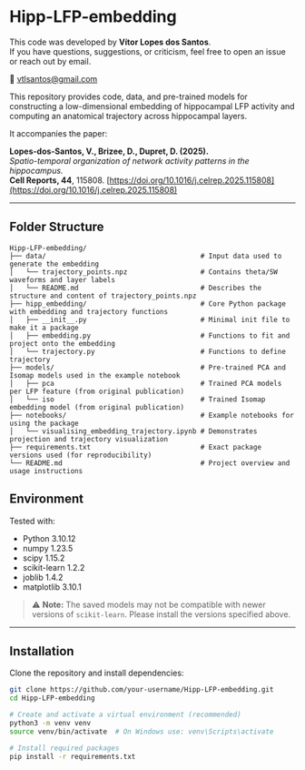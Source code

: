 # Hipp-LFP-embedding

This code was developed by **Vítor Lopes dos Santos**.  
If you have questions, suggestions, or criticism, feel free to open an issue or reach out by email.

📧 [vtlsantos@gmail.com](mailto:vtlsantos@gmail.com)

This repository provides code, data, and pre-trained models for constructing a low-dimensional embedding of hippocampal LFP activity and computing an anatomical trajectory across hippocampal layers. 

It accompanies the paper:

**Lopes-dos-Santos, V., Brizee, D., Dupret, D. (2025).**  
_Spatio-temporal organization of network activity patterns in the hippocampus._  
**Cell Reports, 44**, 115808. [https://doi.org/10.1016/j.celrep.2025.115808](https://doi.org/10.1016/j.celrep.2025.115808)

---

## Folder Structure

```text
Hipp-LFP-embedding/
├── data/                                      # Input data used to generate the embedding
│   └── trajectory_points.npz                  # Contains theta/SW waveforms and layer labels
│   └── README.md                              # Describes the structure and content of trajectory_points.npz
├── hipp_embedding/                            # Core Python package with embedding and trajectory functions
│   ├── __init__.py                            # Minimal init file to make it a package
│   ├── embedding.py                           # Functions to fit and project onto the embedding
│   └── trajectory.py                          # Functions to define trajectory
├── models/                                    # Pre-trained PCA and Isomap models used in the example notebook
│   ├── pca                                    # Trained PCA models per LFP feature (from original publication)
│   └── iso                                    # Trained Isomap embedding model (from original publication)
├── notebooks/                                 # Example notebooks for using the package
│   └── visualising_embedding_trajectory.ipynb # Demonstrates projection and trajectory visualization
├── requirements.txt                           # Exact package versions used (for reproducibility)
└── README.md                                  # Project overview and usage instructions

```

## Environment

Tested with:

- Python 3.10.12
- numpy 1.23.5
- scipy 1.15.2
- scikit-learn 1.2.2
- joblib 1.4.2
- matplotlib 3.10.1

> ⚠️ **Note:** The saved models may not be compatible with newer versions of `scikit-learn`. Please install the versions specified above.

---

## Installation

Clone the repository and install dependencies:

```bash
git clone https://github.com/your-username/Hipp-LFP-embedding.git
cd Hipp-LFP-embedding

# Create and activate a virtual environment (recommended)
python3 -m venv venv
source venv/bin/activate  # On Windows use: venv\Scripts\activate

# Install required packages
pip install -r requirements.txt
